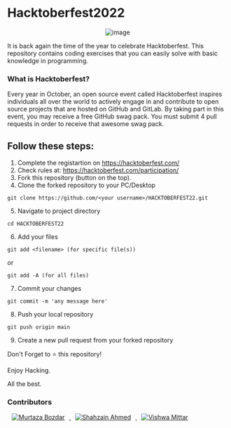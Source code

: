 # Hacktoberfest2022
<p align="center"> <img src="https://uno-website-assets.s3.amazonaws.com/wp-content/uploads/2022/09/28094927/Uno_HackFest22_Hero_V1-1536x593.jpg" alt="image" /> </p>

It is back again the time of the year to celebrate Hacktoberfest. This repository contains coding exercises that you can easily solve with basic knowledge in programming.

<h3>What is Hacktoberfest?</h3>

<p>Every year in October, an open source event called Hacktoberfest inspires individuals all over the world to actively engage in and contribute to open source projects that are hosted on GitHub and GitLab. By taking part in this event, you may receive a free GitHub swag pack. You must submit 4 pull requests in order to receive that awesome swag pack.</p>


## Follow these steps:

1. Complete the registartion on https://hacktoberfest.com/
2. Check rules at: https://hacktoberfest.com/participation/
3. Fork this repository (button on the top).
4. Clone the forked repository to your PC/Desktop
```
git clone https://github.com/<your username>/HACKTOBERFEST22.git
```

5. Navigate to project directory
```
cd HACKTOBERFEST22
```

6. Add your files
```
git add <filename> (for specific file(s))
```

or

```
git add -A (for all files)
```

7. Commit your changes
```
git commit -m 'any message here'
```

8. Push your local repository
```
git push origin main
```

9. Create a new pull request from your forked repository


Don't Forget to ⭐ this repository!

Enjoy Hacking.

All the best.



<h3>Contributors</h3>

<p>
<a href="https://github.com/Ali-Murtaza143">
	<img src="https://images.weserv.nl/?url=avatars.githubusercontent.com/u/58934980?v=4&h=100&w=100&fit=cover&mask=circle&maxage=7d" alt="Murtaza Bozdar" hspace="10">
</a>

<a href="https://github.com/ShahzainAhmed">
	<img src="https://images.weserv.nl/?url=avatars.githubusercontent.com/u/59369881?v=4&h=100&w=100&fit=cover&mask=circle&maxage=7d" alt="Shahzain Ahmed" hspace="10">
</a>

<a href="https://github.com/vishwasluhana">
	<img src="https://images.weserv.nl/?url=avatars.githubusercontent.com/u/67235733?v=4&h=100&w=100&fit=cover&mask=circle&maxage=7d" alt="Vishwa Mittar" hspace="10">
</a>

</p>

